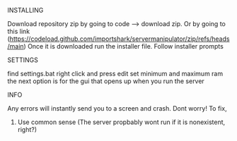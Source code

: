 INSTALLING

Download repository zip by going to code --> download zip. Or by going to this link (https://codeload.github.com/importshark/servermanipulator/zip/refs/heads/main)
Once it is downloaded run the installer file.
Follow installer prompts

SETTINGS

find settings.bat
right click and press edit
set minimum and maximum ram
the next option is for the gui that opens up when you run the server

INFO

Any errors will instantly send you to a screen and crash. Dont worry!
To fix,
1. Use common sense (The server propbably wont run if it is nonexistent, right?)

